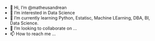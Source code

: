 - 👋 Hi, I’m @matheusandrean
- 👀 I’m interested in Data Science
- 🌱 I’m currently learning Python, Estatisc, Machine LEarning, DBA, BI, Data Science.
- 💞️ I’m looking to collaborate on ...
- 📫 How to reach me ...

<!---
matheusandrean/matheusandrean is a ✨ special ✨ repository because its `README.md` (this file) appears on your GitHub profile.
You can click the Preview link to take a look at your changes.
--->
